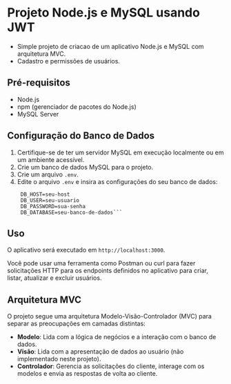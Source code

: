 # Projeto Node.js e MySQL usando JWT

- Simple projeto de criacao de um aplicativo Node.js e MySQL com arquitetura MVC.
- Cadastro e permissões de usuários.

## Pré-requisitos
- Node.js
- npm (gerenciador de pacotes do Node.js)
- MySQL Server

## Configuração do Banco de Dados

1. Certifique-se de ter um servidor MySQL em execução localmente ou em um ambiente acessível.
2. Crie um banco de dados MySQL para o projeto.
3. Crie um arquivo `.env`.
4. Edite o arquivo `.env` e insira as configurações do seu banco de dados:
   ```
    DB_HOST=seu-host
    DB_USER=seu-usuario
    DB_PASSWORD=sua-senha
    DB_DATABASE=seu-banco-de-dados```

## Uso

O aplicativo será executado em `http://localhost:3000`.

Você pode usar uma ferramenta como Postman ou curl para fazer solicitações HTTP para os endpoints definidos no aplicativo para criar, listar, atualizar e excluir usuários.

## Arquitetura MVC

O projeto segue uma arquitetura Modelo-Visão-Controlador (MVC) para separar as preocupações em camadas distintas:

- **Modelo**: Lida com a lógica de negócios e a interação com o banco de dados.
- **Visão**: Lida com a apresentação de dados ao usuário (não implementado neste projeto).
- **Controlador**: Gerencia as solicitações do cliente, interage com os modelos e envia as respostas de volta ao cliente.




